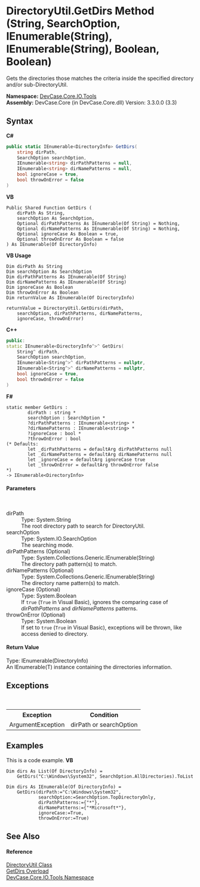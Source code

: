 # DirectoryUtil.GetDirs Method (String, SearchOption, IEnumerable(String), IEnumerable(String), Boolean, Boolean)
 

Gets the directories those matches the criteria inside the specified directory and/or sub-DirectoryUtil.

**Namespace:**&nbsp;<a href="N_DevCase_Core_IO_Tools">DevCase.Core.IO.Tools</a><br />**Assembly:**&nbsp;DevCase.Core (in DevCase.Core.dll) Version: 3.3.0.0 (3.3)

## Syntax

**C#**<br />
``` C#
public static IEnumerable<DirectoryInfo> GetDirs(
	string dirPath,
	SearchOption searchOption,
	IEnumerable<string> dirPathPatterns = null,
	IEnumerable<string> dirNamePatterns = null,
	bool ignoreCase = true,
	bool throwOnError = false
)
```

**VB**<br />
``` VB
Public Shared Function GetDirs ( 
	dirPath As String,
	searchOption As SearchOption,
	Optional dirPathPatterns As IEnumerable(Of String) = Nothing,
	Optional dirNamePatterns As IEnumerable(Of String) = Nothing,
	Optional ignoreCase As Boolean = true,
	Optional throwOnError As Boolean = false
) As IEnumerable(Of DirectoryInfo)
```

**VB Usage**<br />
``` VB Usage
Dim dirPath As String
Dim searchOption As SearchOption
Dim dirPathPatterns As IEnumerable(Of String)
Dim dirNamePatterns As IEnumerable(Of String)
Dim ignoreCase As Boolean
Dim throwOnError As Boolean
Dim returnValue As IEnumerable(Of DirectoryInfo)

returnValue = DirectoryUtil.GetDirs(dirPath, 
	searchOption, dirPathPatterns, dirNamePatterns, 
	ignoreCase, throwOnError)
```

**C++**<br />
``` C++
public:
static IEnumerable<DirectoryInfo^>^ GetDirs(
	String^ dirPath, 
	SearchOption searchOption, 
	IEnumerable<String^>^ dirPathPatterns = nullptr, 
	IEnumerable<String^>^ dirNamePatterns = nullptr, 
	bool ignoreCase = true, 
	bool throwOnError = false
)
```

**F#**<br />
``` F#
static member GetDirs : 
        dirPath : string * 
        searchOption : SearchOption * 
        ?dirPathPatterns : IEnumerable<string> * 
        ?dirNamePatterns : IEnumerable<string> * 
        ?ignoreCase : bool * 
        ?throwOnError : bool 
(* Defaults:
        let _dirPathPatterns = defaultArg dirPathPatterns null
        let _dirNamePatterns = defaultArg dirNamePatterns null
        let _ignoreCase = defaultArg ignoreCase true
        let _throwOnError = defaultArg throwOnError false
*)
-> IEnumerable<DirectoryInfo> 

```


#### Parameters
&nbsp;<dl><dt>dirPath</dt><dd>Type: System.String<br />The root directory path to search for DirectoryUtil.</dd><dt>searchOption</dt><dd>Type: System.IO.SearchOption<br />The searching mode.</dd><dt>dirPathPatterns (Optional)</dt><dd>Type: System.Collections.Generic.IEnumerable(String)<br />The directory path pattern(s) to match.</dd><dt>dirNamePatterns (Optional)</dt><dd>Type: System.Collections.Generic.IEnumerable(String)<br />The directory name pattern(s) to match.</dd><dt>ignoreCase (Optional)</dt><dd>Type: System.Boolean<br />If `true` (`True` in Visual Basic), ignores the comparing case of *dirPathPatterns* and *dirNamePatterns* patterns.</dd><dt>throwOnError (Optional)</dt><dd>Type: System.Boolean<br />If set to `true` (`True` in Visual Basic), exceptions will be thrown, like access denied to directory.</dd></dl>

#### Return Value
Type: IEnumerable(DirectoryInfo)<br />An IEnumerable(T) instance containing the dirrectories information.

## Exceptions
&nbsp;<table><tr><th>Exception</th><th>Condition</th></tr><tr><td>ArgumentException</td><td>dirPath or searchOption</td></tr></table>

## Examples
This is a code example. 
**VB**<br />
``` VB
Dim dirs As List(Of DirectoryInfo) =
    GetDirs("C:\Windows\System32", SearchOption.AllDirectories).ToList

Dim dirs As IEnumerable(Of DirectoryInfo) =
    GetDirs(dirPath:="C:\Windows\System32",
            searchOption:=SearchOption.TopDirectoryOnly,
            dirPathPatterns:={"*"},
            dirNamePatterns:={"*Microsoft*"},
            ignoreCase:=True,
            throwOnError:=True)
```


## See Also


#### Reference
<a href="T_DevCase_Core_IO_Tools_DirectoryUtil">DirectoryUtil Class</a><br /><a href="Overload_DevCase_Core_IO_Tools_DirectoryUtil_GetDirs">GetDirs Overload</a><br /><a href="N_DevCase_Core_IO_Tools">DevCase.Core.IO.Tools Namespace</a><br />